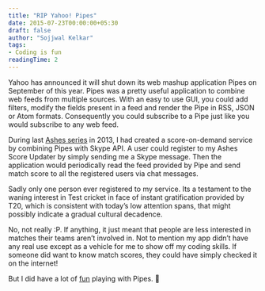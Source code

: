 ```yaml
---
title: "RIP Yahoo! Pipes"
date: 2015-07-23T00:00:00+05:30
draft: false
author: "Sojjwal Kelkar"
tags:
- Coding is fun
readingTime: 2
---
```

Yahoo has announced it will shut down its web mashup application Pipes on September of this year. Pipes was a pretty useful application to combine web feeds from multiple sources. With an easy to use GUI, you could add filters, modify the fields present in a feed and render the Pipe in RSS, JSON or Atom formats. Consequently you could subscribe to a Pipe just like you would subscribe to any web feed.

During last [Ashes series](https://en.wikipedia.org/wiki/2013%E2%80%9314_Ashes_series) in 2013, I had created a score-on-demand service by combining Pipes with Skype API. A user could register to my Ashes Score Updater by simply sending me a Skype message. Then the application would periodically read the feed provided by Pipe and send match score to all the registered users via chat messages.

Sadly only one person ever registered to my service. Its a testament to the waning interest in Test cricket in face of instant gratification provided by T20, which is consistent with today’s low attention spans, that might possibly indicate a gradual cultural decadence.

No, not really :P. If anything, it just meant that people are less interested in matches their teams aren’t involved in. Not to mention my app didn’t have any real use except as a vehicle for me to show off my coding skills. If someone did want to know match scores, they could have simply checked it on the internet!

But I did have a lot of [fun](https://github.com/sskelkar/ashes-score-updater) playing with Pipes. 🙂
